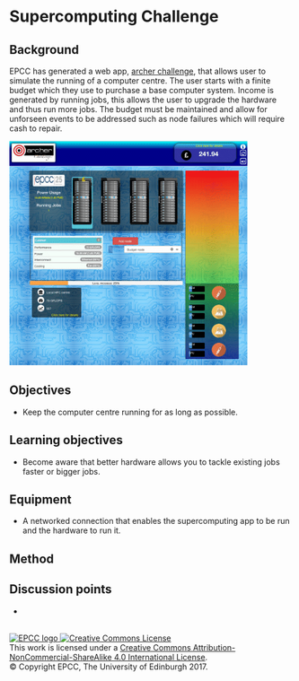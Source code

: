 # Supercomputing Challenge

## Background

EPCC has generated a web app,
[archer&nbsp;challenge](https://archer-webapps.epcc.ed.ac.uk/challenge),
that allows user to simulate the running of a computer centre.  The
user starts with a finite budget which they use to purchase a base
computer system.  Income is generated by running jobs, this allows
the user to upgrade the hardware and thus run more jobs. The budget
must be maintained and allow for unforseen events to be addressed
such as node failures which will require cash to repair.

![Supercomputing App in operation.](imgs/SuperComputingApp.png)

## Objectives

* Keep the computer centre running for as long as possible.

## Learning objectives

* Become aware that better hardware allows you to tackle existing jobs faster or bigger jobs.

## Equipment

* A networked connection that enables the supercomputing app to be run and the hardware to 
  run it.

## Method


## Discussion points

* 

<!-- Licensing and copyright stuff below -->
<br>
<a href="http://www.epcc.ed.ac.uk">
<img alt="EPCC logo" src="https://www.epcc.ed.ac.uk/sites/all/themes/epcc/images/epcc-logo.png" height="31"/>
</a>
<a rel="license" href="http://creativecommons.org/licenses/by-nc-sa/4.0/">
<img alt="Creative Commons License" style="border-width:0"
     src="https://i.creativecommons.org/l/by-nc-sa/4.0/88x31.png" />
</a><br />
This work is licensed under a <a rel="license" href="http://creativecommons.org/licenses/by-nc-sa/4.0/">
Creative Commons Attribution-NonCommercial-ShareAlike 4.0 International License</a>.<br/>
&copy; Copyright EPCC, The University of Edinburgh 2017.

